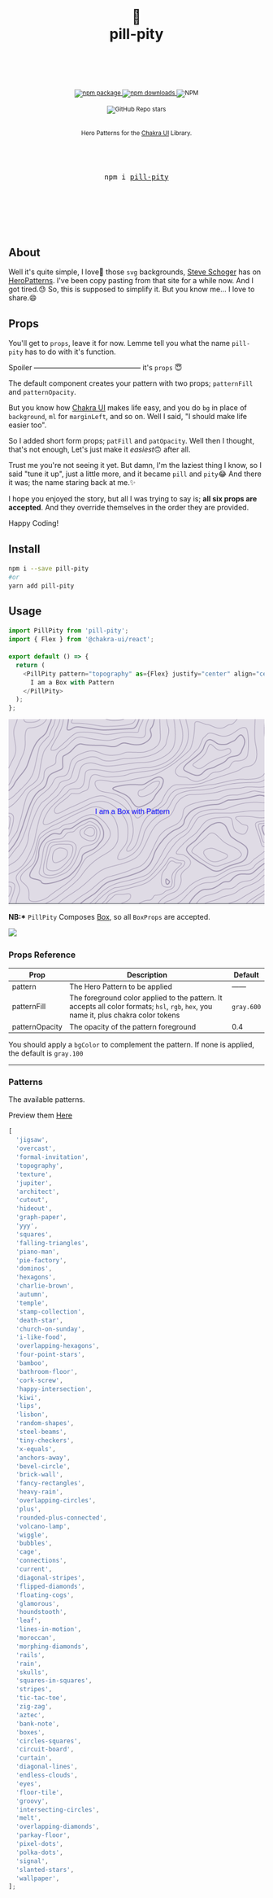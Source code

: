 <div align="center">

  <h1>
    <br/>
    🎨
    <br />
    pill-pity
    <br />
    <br />
  </h1>
  <sup>
    <br />
    <br />
    <a href="https://www.npmjs.com/package/pill-pity?style=for-the-badge">
       <img src="https://img.shields.io/npm/v/pill-pity.svg?style=for-the-badge" alt="npm package" />
    </a>
    <a href="https://www.npmjs.com/package/pill-pity?style=for-the-badge"> 
      <img src="https://img.shields.io/npm/dw/pill-pity.svg?style=for-the-badge" alt="npm  downloads" />
    </a>
<a>
    <img alt="NPM" src="https://img.shields.io/npm/l/pill-pity?style=for-the-badge">
</a>

<a><img alt="GitHub Repo stars" src="https://img.shields.io/github/stars/anubra266/pill-pity?logo=github&style=for-the-badge">

</a>
    <br />
   Hero Patterns for the <a href="https://chakra-ui.com">Chakra UI</a> Library.</em>
    
  </sup>
  <br />
  <br />
  <br />
  <br />
  <pre>npm i <a href="https://www.npmjs.com/package/pill-pity">pill-pity</a></pre>
  <br />
  <br />
  <br />
  <br />
  <br />
</div>

## About

Well it's quite simple, I love💖 those `svg` backgrounds, [Steve Schoger](https://twitter.com/steveschoger) has on [HeroPatterns](http://www.heropatterns.com/). I've been copy pasting from that site for a while now. And I got tired.😓 So, this is supposed to simplify it.
But you know me... I love to share.😄

## Props

You'll get to `props`, leave it for now. Lemme tell you what the name `pill-pity` has to do with it's function.

Spoiler &mdash;&mdash;&mdash;&mdash;&mdash;&mdash;&mdash;&mdash;&mdash;&mdash;&mdash;&mdash;&mdash;&mdash;&mdash; it's `props` 😇

The default component creates your pattern with two props; `patternFill` and `patternOpacity`.

But you know how [Chakra UI](https://chakra-ui.com) makes life easy, and you do `bg` in place of `background`, `ml` for `marginLeft`, and so on. Well I said, "I should make life easier too".

So I added short form props; `patFill` and `patOpacity`. Well then I thought, that's not enough, Let's just make it *easiest*🙃 after all.

Trust me you're not seeing it yet. But damn, I'm the laziest thing I know, so I said "tune it up", just a little more, and it became `pill` and `pity`😂
And there it was; the name staring back at me.✨

I hope you enjoyed the story, but all I was trying to say is; **all six props are accepted**. And they override themselves in the order they are provided.

Happy Coding!

## Install

```bash
npm i --save pill-pity
#or
yarn add pill-pity
```

## Usage

```js
import PillPity from 'pill-pity';
import { Flex } from '@chakra-ui/react';

export default () => {
  return (
    <PillPity pattern="topography" as={Flex} justify="center" align="center">
      I am a Box with Pattern
    </PillPity>
  );
};
```

![](example/images/basic.png)

**NB:\*** `PillPity` Composes [Box](https://chakra-ui.com/docs/layout/box), so all `BoxProps` are accepted.

![](example/images/component.jpg)

### Props Reference

| Prop           | Description                                                                                                                           | Default        |
| -------------- | ------------------------------------------------------------------------------------------------------------------------------------- | -------------- |
| pattern        | The Hero Pattern to be applied                                                                                                        | &mdash;&mdash; |
| patternFill    | The foreground color applied to the pattern. It accepts all color formats; `hsl`, `rgb`, `hex`, you name it, plus chakra color tokens | `gray.600`     |
| patternOpacity | The opacity of the pattern foreground                                                                                                 | 0.4            |

You should apply a `bgColor` to complement the pattern. If none is applied, the default is `gray.100`

---

### Patterns

The available patterns.

Preview them [Here](https://choc-ui.com/docs/packages/pill-pity)

```js
[
  'jigsaw',
  'overcast',
  'formal-invitation',
  'topography',
  'texture',
  'jupiter',
  'architect',
  'cutout',
  'hideout',
  'graph-paper',
  'yyy',
  'squares',
  'falling-triangles',
  'piano-man',
  'pie-factory',
  'dominos',
  'hexagons',
  'charlie-brown',
  'autumn',
  'temple',
  'stamp-collection',
  'death-star',
  'church-on-sunday',
  'i-like-food',
  'overlapping-hexagons',
  'four-point-stars',
  'bamboo',
  'bathroom-floor',
  'cork-screw',
  'happy-intersection',
  'kiwi',
  'lips',
  'lisbon',
  'random-shapes',
  'steel-beams',
  'tiny-checkers',
  'x-equals',
  'anchors-away',
  'bevel-circle',
  'brick-wall',
  'fancy-rectangles',
  'heavy-rain',
  'overlapping-circles',
  'plus',
  'rounded-plus-connected',
  'volcano-lamp',
  'wiggle',
  'bubbles',
  'cage',
  'connections',
  'current',
  'diagonal-stripes',
  'flipped-diamonds',
  'floating-cogs',
  'glamorous',
  'houndstooth',
  'leaf',
  'lines-in-motion',
  'moroccan',
  'morphing-diamonds',
  'rails',
  'rain',
  'skulls',
  'squares-in-squares',
  'stripes',
  'tic-tac-toe',
  'zig-zag',
  'aztec',
  'bank-note',
  'boxes',
  'circles-squares',
  'circuit-board',
  'curtain',
  'diagonal-lines',
  'endless-clouds',
  'eyes',
  'floor-tile',
  'groovy',
  'intersecting-circles',
  'melt',
  'overlapping-diamonds',
  'parkay-floor',
  'pixel-dots',
  'polka-dots',
  'signal',
  'slanted-stars',
  'wallpaper',
];
```

<!--
### pillPity Factory

It's just [Chakra Factory](https://chakra-ui.com/docs/features/chakra-factory) that accepts `PillPity` props.

```js
import PillPity from 'pill-pity';

export default () => {

  return (

  );
};
```

![](example/images/component.jpg)

--- -->
